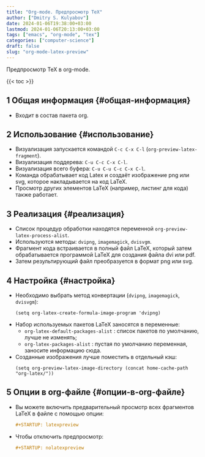 ```yaml
---
title: "Org-mode. Предпросмотр TeX"
author: ["Dmitry S. Kulyabov"]
date: 2024-01-06T19:38:00+03:00
lastmod: 2024-01-06T20:13:00+03:00
tags: ["emacs", "org-mode", "tex"]
categories: ["computer-science"]
draft: false
slug: "org-mode-latex-preview"
---
```


Предпросмотр TeX в org-mode.

<!--more-->

{{< toc >}}


## <span class="section-num">1</span> Общая информация {#общая-информация}

-   Входит в состав пакета org.


## <span class="section-num">2</span> Использование {#использование}

-   Визуализация запускается командой `C-c C-x C-l` (`org-preview-latex-fragment`).
-   Визуализация поддерева: `C-u C-c C-x C-l`.
-   Визуализация всего буфера: `C-u C-u C-c C-x C-l`.
-   Команда обрабатывает код Latex и создаёт изображение png или svg, которое накладывается на код LaTeX.
-   Просмотр других элементов LaTeX (например, листинг для кода) также работает.


## <span class="section-num">3</span> Реализация {#реализация}

-   Список процедур обработки находятся переменной `org-preview-latex-process-alist`.
-   Используются методы: `dvipng`, `imagemagick`, `dvisvgm`.
-   Фрагмент кода встраивается в полный файл LaTeX, который затем обрабатывается программой LaTeX для создания файла dvi или pdf.
-   Затем результирующий файл преобразуется в формат png или svg.


## <span class="section-num">4</span> Настройка {#настройка}

-   Необходимо выбрать метод конвертации (`dvipng`, `imagemagick`, `dvisvgm`):
    ```emacs-lisp
    (setq org-latex-create-formula-image-program 'dvipng)
    ```
-   Набор используемых пакетов LaTeX заносятся в переменные:
    -   `org-latex-default-packages-alist` : список пакетов по умолчанию, лучше не изменять;
    -   `org-latex-packages-alist` : пустая по умолчанию переменная, заносите информацию сюда.
-   Созданные изображения лучше поместить в отдельный кэш:
    ```emacs-lisp
    (setq org-preview-latex-image-directory (concat home-cache-path "org-latex/"))
    ```


## <span class="section-num">5</span> Опции в org-файле {#опции-в-org-файле}

-   Вы можете включить предварительный просмотр всех фрагментов LaTeX в файле с помощью опции:
    ```org
    #+STARTUP: latexpreview
    ```
-   Чтобы отключить предпросмотр:
    ```org
    #+STARTUP: nolatexpreview
    ```
